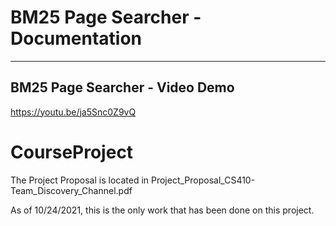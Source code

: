 # BM25 Page Searcher - Documentation
___

## BM25 Page Searcher - Video Demo
https://youtu.be/ja5Snc0Z9vQ

# CourseProject

The Project Proposal is located in Project_Proposal_CS410-Team_Discovery_Channel.pdf

As of 10/24/2021, this is the only work that has been done on this project.



<!-- Please fork this repository and paste the github link of your fork on Microsoft CMT. Detailed instructions are on Coursera under Week 1: Course Project Overview/Week 9 Activities. -->
